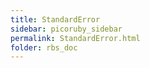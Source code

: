 ```yaml
---
title: StandardError
sidebar: picoruby_sidebar
permalink: StandardError.html
folder: rbs_doc
---
```

